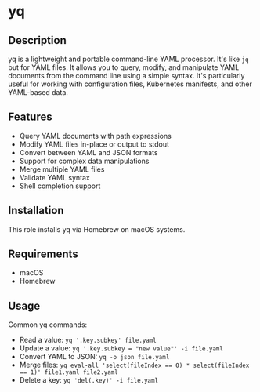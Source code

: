 # yq

## Description

yq is a lightweight and portable command-line YAML processor. It's like `jq` but for YAML files. It allows you to query, modify, and manipulate YAML documents from the command line using a simple syntax. It's particularly useful for working with configuration files, Kubernetes manifests, and other YAML-based data.

## Features

- Query YAML documents with path expressions
- Modify YAML files in-place or output to stdout
- Convert between YAML and JSON formats
- Support for complex data manipulations
- Merge multiple YAML files
- Validate YAML syntax
- Shell completion support

## Installation

This role installs yq via Homebrew on macOS systems.

## Requirements

- macOS
- Homebrew

## Usage

Common yq commands:
- Read a value: `yq '.key.subkey' file.yaml`
- Update a value: `yq '.key.subkey = "new value"' -i file.yaml`
- Convert YAML to JSON: `yq -o json file.yaml`
- Merge files: `yq eval-all 'select(fileIndex == 0) * select(fileIndex == 1)' file1.yaml file2.yaml`
- Delete a key: `yq 'del(.key)' -i file.yaml`
